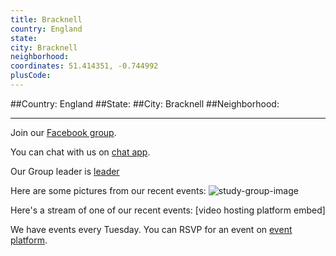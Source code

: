 ```yaml
---
title: Bracknell
country: England
state: 
city: Bracknell
neighborhood: 
coordinates: 51.414351, -0.744992
plusCode:
---
```


##Country: England
##State: 
##City: Bracknell
##Neighborhood: 
*****
Join our [Facebook group](https://www.facebook.com/groups/free.code.camp.bracknell).

You can chat with us on [chat app]().

Our Group leader is [leader]()

Here are some pictures from our recent events:
![study-group-image]()

Here's a stream of one of our recent events:
[video hosting platform embed]

We have events every Tuesday. You can RSVP for an event on [event platform]().
